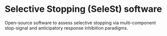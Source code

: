 # Selective Stopping (SeleSt) software

Open-source software to assess selective stopping via multi-component stop-signal and anticipatory response inhibition paradigms.
